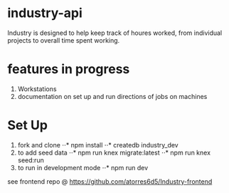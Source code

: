 # industry-api

Industry is designed to help keep track of houres worked, from individual projects to overall time spent working.


# features in progress

1. Workstations
1. documentation on set up and run directions of jobs on machines



# Set Up
1. fork and clone
  ⋅⋅* npm install
  ⋅⋅* createdb industry_dev
2. to add seed data
  ⋅⋅* npm run knex migrate:latest
  ⋅⋅* npm run knex seed:run
3. to run in development mode
  ⋅⋅* npm run dev


see frontend repo @ https://github.com/atorres6d5/Industry-frontend
